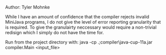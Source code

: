 Author: Tyler Mohnke

While I have an amount of confidence that the compiler rejects invalid MiniJava programs, I do not give the level of 
error reporting granularity that is required. To give the granulairty neccessary would require a non-trivial redisign
which I simply do not have the time for.

Run from the project directory with:
java -cp .;compiler\java-cup-11a.jar compiler.Main <input_file>